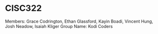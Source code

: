 # CISC322

Members: Grace Codrington, Ethan Glassford, Kayin Boadi, Vincent Hung, Josh Neadow, Isaiah Kliger
Group Name: Kodi Coders
